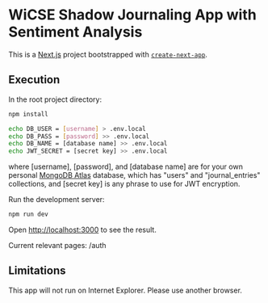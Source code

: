# WiCSE Shadow Journaling App with Sentiment Analysis
This is a [Next.js](https://nextjs.org/) project bootstrapped with [`create-next-app`](https://github.com/vercel/next.js/tree/canary/packages/create-next-app).

## Execution
In the root project directory:
```bash
npm install
```
```bash
echo DB_USER = [username] > .env.local
echo DB_PASS = [password] >> .env.local
echo DB_NAME = [database name] >> .env.local
echo JWT_SECRET = [secret key] >> .env.local
```
where \[username\], \[password\], and \[database name\] are for your own personal [MongoDB Atlas](https://www.mongodb.com/cloud/atlas) database, which has "users" and "journal_entries" collections, and [secret key] is any phrase to use for JWT encryption. 

Run the development server:
```bash
npm run dev
```

Open [http://localhost:3000](http://localhost:3000) to see the result.

Current relevant pages: /auth

## Limitations
This app will not run on Internet Explorer. Please use another browser.